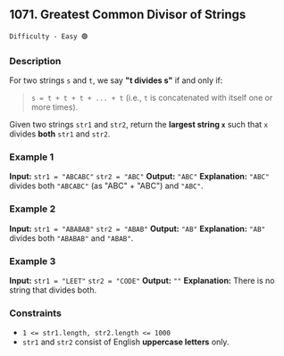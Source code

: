 ## 1071. Greatest Common Divisor of Strings

`Difficulty - Easy 🟢`

### Description

For two strings `s` and `t`, we say **"t divides s"** if and only if:

> `s = t + t + t + ... + t` (i.e., `t` is concatenated with itself one or more times).

Given two strings `str1` and `str2`, return the **largest string `x`** such that `x` divides **both** `str1` and `str2`.

### Example 1

**Input:**
`str1 = "ABCABC"`
`str2 = "ABC"`
**Output:**
`"ABC"`
**Explanation:**
`"ABC"` divides both `"ABCABC"` (as "ABC" + "ABC") and `"ABC"`.

### Example 2

**Input:**
`str1 = "ABABAB"`
`str2 = "ABAB"`
**Output:**
`"AB"`
**Explanation:**
`"AB"` divides both `"ABABAB"` and `"ABAB"`.

### Example 3

**Input:**
`str1 = "LEET"`
`str2 = "CODE"`
**Output:**
`""`
**Explanation:**
There is no string that divides both.

### Constraints

* `1 <= str1.length, str2.length <= 1000`
* `str1` and `str2` consist of English **uppercase letters** only.
